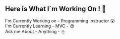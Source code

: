 
## Here is What I´m Working On ! :wave:<br/>
I'm Currently Working on - Programming instructor :open_mouth:<br/>
I'm Currently Learning - MVC - :wink:<br/>
Ask me About - Anything - :snowman:<br/>
<br/>


